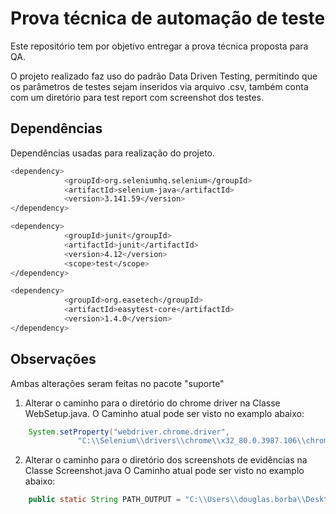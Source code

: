 # Prova técnica de automação de teste

Este repositório tem por objetivo entregar a prova técnica proposta para QA.

O projeto realizado faz uso do padrão Data Driven Testing, permitindo que os parâmetros de testes sejam inseridos via arquivo .csv, também conta com um diretório para test report com screenshot dos testes.

## Dependências

Dependências usadas para realização do projeto.

```bash
<dependency>
            <groupId>org.seleniumhq.selenium</groupId>
            <artifactId>selenium-java</artifactId>
            <version>3.141.59</version>
</dependency>

<dependency>
            <groupId>junit</groupId>
            <artifactId>junit</artifactId>
            <version>4.12</version>
            <scope>test</scope>
</dependency>

<dependency>
            <groupId>org.easetech</groupId>
            <artifactId>easytest-core</artifactId>
            <version>1.4.0</version>
</dependency>
```

## Observações

Ambas alterações seram feitas no pacote "suporte"

1. Alterar o caminho para o diretório do chrome driver na Classe WebSetup.java.
O Caminho atual pode ser visto no examplo abaixo:

 ```java
	 System.setProperty("webdriver.chrome.driver",
                "C:\\Selenium\\drivers\\chrome\\x32_80.0.3987.106\\chromedriver.exe");
```

2. Alterar o caminho para o diretório dos screenshots de evidências na Classe Screenshot.java
O Caminho atual pode ser visto no examplo abaixo:

 ```java
	 public static String PATH_OUTPUT = "C:\\Users\\douglas.borba\\Desktop\\prova_testes\\prova_sicredi\\Teste Reporte\\";
```
